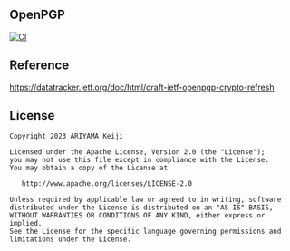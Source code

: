 OpenPGP
-

[![CI](https://github.com/keiji/openpgp/actions/workflows/main.yml/badge.svg)](https://github.com/keiji/openpgp/actions/workflows/main.yml)


Reference
-
https://datatracker.ietf.org/doc/html/draft-ietf-openpgp-crypto-refresh

License
-
```
Copyright 2023 ARIYAMA Keiji

Licensed under the Apache License, Version 2.0 (the "License");
you may not use this file except in compliance with the License.
You may obtain a copy of the License at

   http://www.apache.org/licenses/LICENSE-2.0

Unless required by applicable law or agreed to in writing, software
distributed under the License is distributed on an "AS IS" BASIS,
WITHOUT WARRANTIES OR CONDITIONS OF ANY KIND, either express or implied.
See the License for the specific language governing permissions and
limitations under the License.
```
